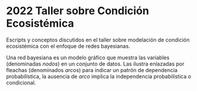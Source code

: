 # 2022 Taller sobre Condición Ecosistémica

Escripts y conceptos discutidos en el taller sobre modelación de condición ecosistémica con el enfoque de redes bayesianas.

Una red bayesiana es un modelo gráfico que muestra las variables (denominadas *nodos*) en un conjunto de datos. Las ilustra enlazadas por fleachas (denominados *arcos*) para indicar un patrón de dependencia probabilística, la ausencia de *arco* implica la independencia probabilística o condicional.
